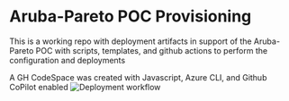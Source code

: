 # Aruba-Pareto POC Provisioning
This is a working repo with deployment artifacts in support of the Aruba-Pareto POC with
scripts, templates,  and github actions to perform the configuration and deployments

A GH CodeSpace was created with Javascript, Azure CLI, and Github CoPilot enabled
![Deployment workflow](https://github.com/johndohoneyjr/aruba-pareto/workflows/poc-deployment/badge.svg)

 
 
